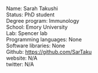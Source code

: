 Name: Sarah Takushi  
Status: PhD student  
Degree program:  Immunology  
School: Emory University  
Lab: Spencer lab    
Programming languages: None    
Software libraries: None   
Github: https://github.com/SarTaku  
website: N/A  
twitter: N/A  